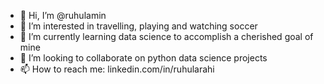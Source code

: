 - 👋 Hi, I’m @ruhulamin
- 👀 I’m interested in travelling, playing and watching soccer
- 🌱 I’m currently learning data science to accomplish a cherished goal of mine
- 💞️ I’m looking to collaborate on python data science projects
- 📫 How to reach me: linkedin.com/in/ruhularahi

<!---
ruhularahi/ruhularahi is a ✨ special ✨ repository because its `README.md` (this file) appears on your GitHub profile.
You can click the Preview link to take a look at your changes.
--->
